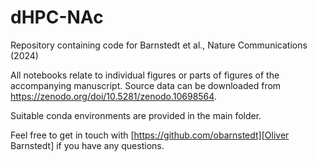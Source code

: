 # dHPC-NAc
Repository containing code for Barnstedt et al., Nature Communications (2024)

All notebooks relate to individual figures or parts of figures of the accompanying manuscript. Source data can be downloaded from  https://zenodo.org/doi/10.5281/zenodo.10698564.

Suitable conda environments are provided in the main folder.

Feel free to get in touch with [https://github.com/obarnstedt][Oliver Barnstedt] if you have any questions.